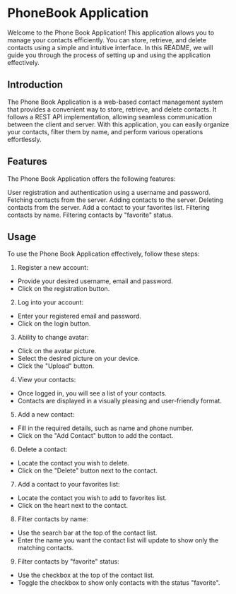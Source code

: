 # PhoneBook Application

Welcome to the Phone Book Application! This application allows you to manage your contacts efficiently. You can store, retrieve, and delete contacts using a simple and intuitive interface. In this README, we will guide you through the process of setting up and using the application effectively.

## Introduction

The Phone Book Application is a web-based contact management system that provides a convenient way to store, retrieve, and delete contacts. It follows a REST API implementation, allowing seamless communication between the client and server. With this application, you can easily organize your contacts, filter them by name, and perform various operations effortlessly.

## Features

The Phone Book Application offers the following features:

User registration and authentication using a username and password.
Fetching contacts from the server.
Adding contacts to the server.
Deleting contacts from the server.
Add a contact to your favorites list.
Filtering contacts by name.
Filtering contacts by "favorite" status.

## Usage

To use the Phone Book Application effectively, follow these steps:

1. Register a new account:

- Provide your desired username, email and password.
- Click on the registration button.

2. Log into your account:

- Enter your registered email and password.
- Click on the login button.

3. Ability to change avatar:

- Click on the avatar picture.
- Select the desired picture on your device.
- Click the "Upload" button.

4. View your contacts:

- Once logged in, you will see a list of your contacts.
- Contacts are displayed in a visually pleasing and user-friendly format.

5. Add a new contact:

- Fill in the required details, such as name and phone number.
- Click on the "Add Contact" button to add the contact.

6. Delete a contact:

- Locate the contact you wish to delete.
- Click on the "Delete" button next to the contact.

7. Add a contact to your favorites list:

- Locate the contact you wish to add to favorites list.
- Click on the heart next to the contact.

8. Filter contacts by name:

- Use the search bar at the top of the contact list.
- Enter the name you want the contact list will update to show only the matching contacts.

9. Filter contacts by "favorite" status:

- Use the checkbox at the top of the contact list.
- Toggle the checkbox to show only contacts with the status "favorite".
